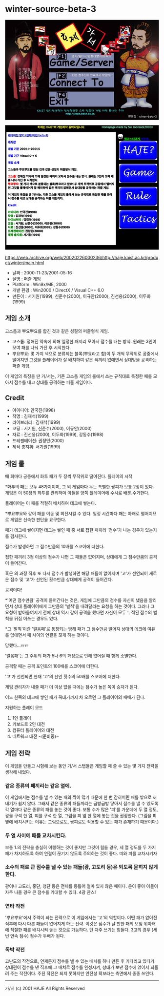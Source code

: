 # winter-source-beta-3

![Screenshot of Game Menu](screenshots/menu.jpg)

![Screenshot of Homepage](screenshots/homepage.jpg)

https://web.archive.org/web/20020226000236/http://haje.kaist.ac.kr/product/winter/main.html

 * 날짜 : 2000-11-23/2001-05-16
 * 설명 : 퍼즐 게임
 * Platform : Win9x/ME, 2000
 * 개발 환경 : Win2000 / DirectX / Visual C++ 6.0
 * 만든이 : 서기원(1999), 신준수(2000), 이규안(2000), 진선웅(2000), 이두화(1999)

## 게임 소개

고스톱과 뿌요뿌요를 합친 것과 같은 성질의 퍼즐형식 게임.

 * 고스톱: 정해진 약속에 의해 일정한 패끼리 모아서 점수를 내는 방식. 원래는 3인이 모여 패를 나눠 가진 후 시작한다.
 * 뿌요뿌요: 몇 가지 색으로 분류되는 블록(뿌요라고 함)이 두 개씩 무작위로 공중에서 떨어지면 그것을 플레이어가 잘 배치하여 같은 색끼리 없애면서 상대방을 공격하는 퍼즐 게임.

이 게임의 특징을 딴 가/서는, 기존 고스톱 게임의 룰에서 쓰는 규칙대로 특정한 패를 모아서 점수를 내고 상대를 공격하는 퍼즐 게임이다.

## Credit

 * 아이디어: 안국진(1998)
 * 작명 : 김재석(1999)
 * 라이브러리 : 김재석(1999)
 * 코딩 : 서기원, 신준수(2000), 이규안(2000)
 * 자료 : 진선웅(2000), 이두화(1999), 강동수(1998)
 * 프레젠테이션: 권정민(2000)
 * 제작 총지휘: 서기원(1999)

## 게임 룰

매 회마다 공중에서 화투 패가 두 장씩 무작위로 떨어진다.
플레이의 시작

*화투의 패는 모두 48가지이며, 그 외 게임마다 두는 특별한 쌍피가 보통 2장이 있다. 게임은 이 50장의 화투를 관리하며 이들을 양쪽 플레이어에 수시로 배분.수거한다.

플레이어는 이 패를 적절히 배치하여 데크에 쌓는다.

*뿌요뿌요와 같이 패를 이동 및 회전시킬 수 있다. 일정 시간마다 패는 아래로 떨어지므로 게임은 신속한 판단을 요구한다.

패가 데크에 쌓아지면 데크는 쌓인 패 중 서로 접한 패끼리 '점수'가 나는 경우가 있는지를 검사한다.

점수가 발생하면 그 점수만큼의 10배를 스코어에 더한다.

접한 패끼리 3점 이상의 점수가 나면 그 패들은 없어지며, 상대에게 그 점수만큼의 공격이 들어간다.

혹은 의 과정 직후 또 다시 점수가 발생하면 해당 패들이 없어지며 '고'가 선언되어 새로운 점수 및 '고'가 선언된 횟수만큼 상대에게 공격이 들어간다.

공격이다!

*'어떤 점수만큼' 공격이 들어간다는 것은, 게임에 그만큼의 점수를 자신이 냈음을 알리면서 상대 플레이어에게 그만큼의 '벌칙'을 내려달라는 요청을 하는 것이다. 그러나 그 요청이 받아들여지기 전에 상대 역시 같이 공격을 했다면 자신이 모두 누적된 점수의 벌칙을 뒤집 어쓰는 경우도 있다.

*그 '벌칙'이란 '얼음패'로 통칭되는 방해 패가 그 점수만큼 떨어져 상대의 데크에 여유를 없애면서 패 사이의 연결을 끊게 하는 것이다.

망했다...ㅠㅠ

'얼음패'는 그 주위의 패가 5나 6의 과정으로 인해 없어질 때 함께 소멸한다.

공격할 때는 공격 포인트의 100배를 스코어에 더한다.

'고'가 선언되면 현재 '고'의 선언 횟수의 50배를 스코어에 더한다.

게임 관리자가 내줄 패가 더 이상 없을 때에는 점수가 높은 쪽이 승자가 된다.

어느 한쪽의 데크에 쌓인 패가 꼭대기까지 차 오르면 그 플레이어의 패배가 된다.

지원하는 플레이 모드

1. 1인 플레이
2. 키보드로 2인 대전
3. 컴퓨터 플레이어와 대전
4. 네트워크 대전 ~(준비중)~

## 게임 전략

이 게임을 만들고 시험해 보는 동안 가/서 스탭들은 게임할 때 쓸 수 있는 몇 가지 전략을 생각해 내었다.

### 같은 종류의 패끼리는 같은 열에.

이 게임에서는 점수를 낼 수 있는 패의 짝이 많기 때문에 한 번 갇혀버린 패를 밖으로 꺼내기가 쉽지 않다. 그래서 같은 종류의 패들끼리는 금방금방 닿아서 점수를 낼 수 있도록 각 열마다 같은 종류의 패를 놓는 것이 좋다. 보통 수가 많은 '피'를 가운데에 두 열 정도, 광을 구석 한 열, 띠를 구석 한 열, 그림을 피 옆 한 열에 놓는 것을 권장한다. (그림을 피 옆에 배치시키는 이유는 그림으로도, 쌍피로도 작용할 수 있는 패가 존재하기 때문이다.)

### 두 열 사이에 패를 교차시킨다.
보통 1.의 전략을 충실히 이행하는 것이 좋지만 그것이 힘들 경우, 세 열 정도를 두 가지 패가 차지하도록 하여 연결이 끊기지 않도록 주의하는 것이 좋다.
띠와 피를 교차시키자

### 소수의 패로 큰 점수를 낼 수 있는 패들(광, 고도리 등)은 되도록 묻히지 않게 한다.
광이나 고도리, 홍단, 청단 등은 전체를 통틀어 얼마 있지 않은 패이다. 운이 좋아 이들이 자주 나올 경우 큰 점수를 기대할 수 있다.
4광 찬스!

### 연타 작전
'뿌요뿌요'에서 주력이 되는 전략으로 이 게임에서는 '고'의 역할이다. 어떤 패가 없어진 직후에 다시 다른 패들이 없어지게 하는 전략. 이것은 점수가 날 만한 패의 모임 위아래에 적절한 패를 배치시켜 놓는 것으로 가능하다. 단 자주 쓰기는 힘들다. 3고의 경우 (세번 연속 점수) 점수가 두배가 된다.

### 독박 작전
고난도의 작전으로, 언제든지 점수를 낼 수 있는 배치를 하나 만든 후 기다리고 있다가 상대편이 점수를 낸 직후에 그 배치로 점수를 완성시켜, 상대가 보낸 점수에 얹어서 되돌려 주는 작전이다. 주된 작전은 되지 못하지만 안전성 확보라는 측면에서 종종 쓰인다.

---
가/서 (c) 2001 HAJE All Rights Reserved

